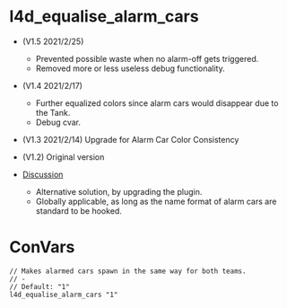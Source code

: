 # l4d_equalise_alarm_cars

- (V1.5 2021/2/25)
	- Prevented possible waste when no alarm-off gets triggered.
	- Removed more or less useless debug functionality.

- (V1.4 2021/2/17)
	- Further equalized colors since alarm cars would disappear due to the Tank.
	- Debug cvar.

- (V1.3 2021/2/14) Upgrade for Alarm Car Color Consistency

- (V1.2) Original version

- [Discussion](https://github.com/Derpduck/L4D2-Comp-Stripper-Rework/issues/12)
  - Alternative solution, by upgrading the plugin.
  - Globally applicable, as long as the name format of alarm cars are standard to be hooked.

# ConVars
```
// Makes alarmed cars spawn in the same way for both teams.
// -  
// Default: "1"  
l4d_equalise_alarm_cars "1"  
```